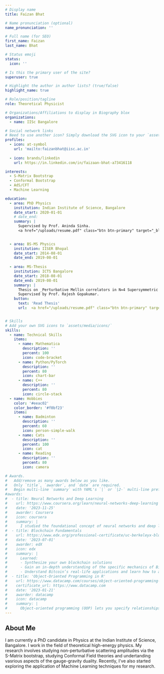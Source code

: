 ```yaml
---
# Display name
title: Faizan Bhat

# Name pronunciation (optional)
name_pronunciation: ''

# Full name (for SEO)
first_name: Faizan
last_name: Bhat

# Status emoji
status:
  icon: ''

# Is this the primary user of the site?
superuser: true

# Highlight the author in author lists? (true/false)
highlight_name: true

# Role/position/tagline
role: Theoretical Physicist

# Organizations/Affiliations to display in Biography blox
organizations:
  - name: IISc Bangalore

# Social network links
# Need to use another icon? Simply download the SVG icon to your `assets/media/icons/` folder.
profiles:
  - icon: at-symbol
    url: 'mailto:faizanbhat@iisc.ac.in'
    
  - icon: brands/linkedin
    url: https://in.linkedin.com/in/faizaan-bhat-a73416118

interests:
  - S-Matrix Bootstrap
  - Conformal Bootstrap
  - AdS/CFT
  - Machine Learning

education:
  - area: PhD Physics 
    institution: Indian Institute of Science, Bangalore
    date_start: 2020-01-01
    # date_end: 
    summary: |
      Supervised by Prof. Aninda Sinha.
      <a href="/uploads/resume.pdf" class="btn btn-primary" target="_blank">Read Thesis</a>

      
  - area: BS-MS Physics
    institution: IISER Bhopal
    date_start: 2014-08-01
    date_end: 2019-08-01
    
  - area: MS-Thesis
    institution: ICTS Bangalore
    date_start: 2018-08-01
    date_end: 2019-08-01
    summary: |
      Thesis on _Perturbative Mellin correlators in N=4 Supersymmetric Yang-Mills_.
      Supervised by Prof. Rajesh Gopakumar.
    button:
      text: 'Read Thesis'
      url:  <a href="/uploads/resume.pdf" class="btn btn-primary" target="_blank">Open PDF</a>


# Skills
# Add your own SVG icons to `assets/media/icons/`
skills:
  - name: Technical Skills
    items:
      - name: Mathematica
        description: ''
        percent: 100
        icon: code-bracket
      - name: Python/PyTorch
        description: ''
        percent: 80
        icon: chart-bar
      - name: C++
        description: ''
        percent: 80
        icon: circle-stack
  - name: Hobbies
    color: '#eeac02'
    color_border: '#f0bf23'
    items:
      - name: Badminton
        description: ''
        percent: 60
        icon: person-simple-walk
      - name: Cats
        description: ''
        percent: 100
        icon: cat
      - name: Reading
        description: ''
        percent: 80
        icon: camera

# Awards.
#   Add/remove as many awards below as you like.
#   Only `title`, `awarder`, and `date` are required.
#   Begin multi-line `summary` with YAML's `|` or `|2-` multi-line prefix and indent 2 spaces below.
#awards:
#  - title: Neural Networks and Deep Learning
#    url: https://www.coursera.org/learn/neural-networks-deep-learning
#    date: '2023-11-25'
#    awarder: Coursera
#    icon: coursera
#    summary: |
#      I studied the foundational concept of neural networks and deep learning. By the end, I was familiar with the significant technological trends driving the rise of deep learning; build, train, and apply fully connected deep neural networks; implement efficient (vectorized) neural networks; identify key parameters in a neural network’s architecture; and apply deep learning to your own applications.
#  - title: Blockchain Fundamentals
#    url: https://www.edx.org/professional-certificate/uc-berkeleyx-blockchain-fundamentals
#    date: '2023-07-01'
#    awarder: edX
#    icon: edx
#    summary: |
#      Learned:
#      - Synthesize your own blockchain solutions
#      - Gain an in-depth understanding of the specific mechanics of Bitcoin
#      - Understand Bitcoin’s real-life applications and learn how to attack and destroy Bitcoin, Ethereum, smart contracts and Dapps, and alternatives to Bitcoin’s Proof-of-Work consensus algorithm
#  - title: 'Object-Oriented Programming in R'
#    url: https://www.datacamp.com/courses/object-oriented-programming-with-s3-and-r6-in-r
#    certificate_url: https://www.datacamp.com
#    date: '2023-01-21'
#    awarder: datacamp
#    icon: datacamp
#    summary: |
#      Object-oriented programming (OOP) lets you specify relationships between functions and the objects that they can act on, helping you manage complexity in your code. This is an intermediate level course, providing an introduction to OOP, using the S3 and R6 systems. S3 is a great day-to-day R programming tool that simplifies some of the functions that you write. R6 is especially useful for industry-specific analyses, working with web APIs, and building GUIs.
---
```


## About Me

I am currently a PhD candidate in Physics at the Indian Institute of Science, Bangalore. I work in the field of theoretical high-energy physics. My research involves studying non-perturbative scattering amplitudes via the S-Matrix bootstrap, studying Conformal Field theories and undertanding vasrious aspects of the gauge-gravity duality. Recently, I've also started exploring the application of Machine Learning techniques for my research. 
